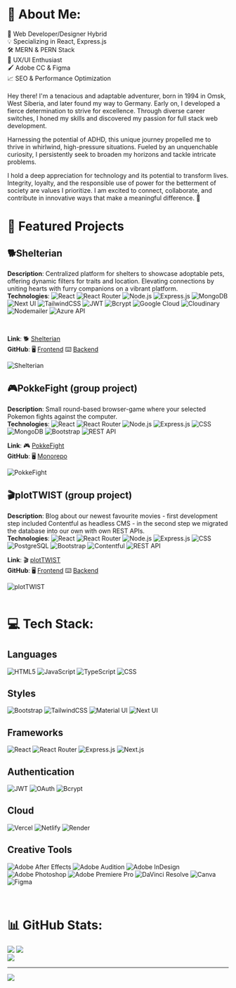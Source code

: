 # 💫 About Me:
🚀 Web Developer/Designer Hybrid<br>💡 Specializing in React, Express.js<br>🛠️ MERN & PERN Stack<br>🎨 UX/UI Enthusiast<br>🖌️ Adobe CC & Figma<br>📈 SEO & Performance Optimization <br><br>Hey there! I'm a tenacious and adaptable adventurer, born in 1994 in Omsk, West Siberia, and later found my way to Germany. Early on, I developed a fierce determination to strive for excellence. Through diverse career switches, I honed my skills and discovered my passion for full stack web development.

Harnessing the potential of ADHD, this unique journey propelled me to thrive in whirlwind, high-pressure situations. Fueled by an unquenchable curiosity, I persistently seek to broaden my horizons and tackle intricate problems.

I hold a deep appreciation for technology and its potential to transform lives. Integrity, loyalty, and the responsible use of power for the betterment of society are values I prioritize. I am excited to connect, collaborate, and contribute in innovative ways that make a meaningful difference.
 🌟

# 🚀 Featured Projects

## 🐕Shelterian
**Description**: Centralized platform for shelters to showcase adoptable pets, offering dynamic filters for traits and location. Elevating connections by uniting hearts with furry companions on a vibrant platform.<br/>
**Technologies**: ![React](https://img.shields.io/badge/React-61DAFB?style=flat-square&logo=react&logoColor=white) ![React Router](https://img.shields.io/badge/React_Router-CA4245?style=flat-square&logo=react-router&logoColor=white) ![Node.js](https://img.shields.io/badge/Node.js-6DA55F?style=flat-square&logo=node.js&logoColor=white) ![Express.js](https://img.shields.io/badge/Express.js-404d59?style=flat-square&logo=express&logoColor=white) ![MongoDB](https://img.shields.io/badge/MongoDB-47A248?style=flat-square&logo=mongodb&logoColor=white) ![Next UI](https://img.shields.io/badge/next_ui-000000.svg?style=flat-square&logo=next.js&logoColor=white) ![TailwindCSS](https://img.shields.io/badge/tailwindcss-%2338B2AC.svg?style=flat-square&logo=tailwind-css&logoColor=white) ![JWT](https://img.shields.io/badge/JWT-black?style=flat-square&logo=JSON%20web%20tokens) ![Bcrypt](https://img.shields.io/badge/bcrypt-%23932639.svg?style=flat-square&logo=bcrypt&logoColor=white) ![Google Cloud](https://img.shields.io/badge/Google%20Cloud-%234285F4.svg?style=flat-square&logo=google-cloud&logoColor=white) ![Cloudinary](https://img.shields.io/badge/Cloudinary-%230080FF.svg?style=flat-square&logo=cloudinary&logoColor=white) ![Nodemailer](https://img.shields.io/badge/Nodemailer-%2300C7B7.svg?style=flat-square) ![Azure API](https://img.shields.io/badge/Azure%20API-%230078D7.svg?style=flat-square&logo=microsoft-azure&logoColor=white)



<br/>

**Link**: 🐕 [Shelterian](https://www.shelterian.com/)
<br/>
**GitHub**: 🖥️ [Frontend](https://github.com/freudinsky/shelterian_front) ⌨️ [Backend](https://github.com/freudinsky/shelterian_back)

![Shelterian](https://cdn.discordapp.com/attachments/633739133847863299/1171844444274831450/image_1.png?ex=655e282f&is=654bb32f&hm=b5f8216d9aa9444975db95da3d933947a80e53b0cc3efa0b7a86d5f6f06995bd&)

## 🎮PokkeFight (group project)
**Description**: Small round-based browser-game where your selected Pokemon fights against the computer.<br/>
**Technologies**: ![React](https://img.shields.io/badge/React-61DAFB?style=flat-square&logo=react&logoColor=white) ![React Router](https://img.shields.io/badge/React_Router-CA4245?style=flat-square&logo=react-router&logoColor=white) ![Node.js](https://img.shields.io/badge/Node.js-6DA55F?style=flat-square&logo=node.js&logoColor=white) ![Express.js](https://img.shields.io/badge/Express.js-404d59?style=flat-square&logo=express&logoColor=white) ![CSS](https://img.shields.io/badge/CSS3-%231572B6?style=flat-square&logo=css3&logoColor=white) ![MongoDB](https://img.shields.io/badge/MongoDB-%234ea94b?style=flat-square&logo=mongodb&logoColor=white) ![Bootstrap](https://img.shields.io/badge/Bootstrap-%23563D7C?style=flat-square&logo=bootstrap&logoColor=white) ![REST API](https://img.shields.io/badge/REST%20API-005571?style=flat-square&logo=API&logoColor=white)<br/>

**Link**: 🎮 [PokkeFight](https://poke-fight-new.vercel.app/)
<br/>
**GitHub**: 🖥️ [Monorepo](https://github.com/freudinsky/PokeFight_New) 

![PokkeFight](https://cdn.discordapp.com/attachments/633739133847863299/1163755196720095312/FireShot_Capture_002_-_PokkeFight_-_poke-fight-new.vercel.app_1.png?ex=6540ba7c&is=652e457c&hm=79ad1879577238c7acd97b2f52587342c3a43fb9152ed3c14c884299e02eff48&)
## 🎬plotTWIST (group project)
**Description**: Blog about our newest favourite movies - first development step included Contentful as headless CMS - in the second step we migrated the database into our own with own REST APIs.<br/>
**Technologies**: ![React](https://img.shields.io/badge/React-61DAFB?style=flat-square&logo=react&logoColor=white) ![React Router](https://img.shields.io/badge/React_Router-CA4245?style=flat-square&logo=react-router&logoColor=white) ![Node.js](https://img.shields.io/badge/Node.js-6DA55F?style=flat-square&logo=node.js&logoColor=white) ![Express.js](https://img.shields.io/badge/Express.js-404d59?style=flat-square&logo=express&logoColor=white) ![CSS](https://img.shields.io/badge/CSS3-%231572B6?style=flat-square&logo=css3&logoColor=white) ![PostgreSQL](https://img.shields.io/badge/PostgreSQL-336791?style=flat-square&logo=postgresql&logoColor=white)   ![Bootstrap](https://img.shields.io/badge/Bootstrap-%23563D7C?style=flat-square&logo=bootstrap&logoColor=white) ![Contentful](https://img.shields.io/badge/Contentful-%2335495e?style=flat-square&logo=contentful&logoColor=white) ![REST API](https://img.shields.io/badge/REST%20API-005571?style=flat-square&logo=API&logoColor=white)<br/>

**Link**: 🎬 [plotTWIST](https://cms-exercise.vercel.app/)
<br/>
**GitHub**: 🖥️ [Frontend](https://github.com/freudinsky/cms_exercise) ⌨️ [Backend](https://github.com/freudinsky/cms-exercise-api)

![plotTWIST](https://cdn.discordapp.com/attachments/633739133847863299/1163757656876523520/FireShot_Capture_003_-_plotTWIST_-_cms-exercise.vercel.app_1.png?ex=6540bcc6&is=652e47c6&hm=f6e7abfb7db700ec7838f238aee12f68bc74977b2b2d596f488697f7b8aaf870&)
<br/><br/>


# 💻 Tech Stack:
## Languages
![HTML5](https://img.shields.io/badge/html5-%23E34F26.svg?style=flat-square&logo=html5&logoColor=white) ![JavaScript](https://img.shields.io/badge/javascript-%23323330.svg?style=flat-square&logo=javascript&logoColor=%23F7DF1E) ![TypeScript](https://img.shields.io/badge/typescript-%23007ACC.svg?style=flat-square&logo=typescript&logoColor=white) ![CSS](https://img.shields.io/badge/css3-%231572B6.svg?style=flat-square&logo=css3&logoColor=white)

## Styles
![Bootstrap](https://img.shields.io/badge/bootstrap-%23563D7C.svg?style=flat-square&logo=bootstrap&logoColor=white) ![TailwindCSS](https://img.shields.io/badge/tailwindcss-%2338B2AC.svg?style=flat-square&logo=tailwind-css&logoColor=white) ![Material UI](https://img.shields.io/badge/materialui-%230081CB.svg?style=flat-square&logo=material-ui&logoColor=white) ![Next UI](https://img.shields.io/badge/next_ui-000000.svg?style=flat-square&logo=next.js&logoColor=white)

## Frameworks
![React](https://img.shields.io/badge/react-%2320232a.svg?style=flat-square&logo=react&logoColor=%2361DAFB) ![React Router](https://img.shields.io/badge/React_Router-CA4245?style=flat-square&logo=react-router&logoColor=white) ![Express.js](https://img.shields.io/badge/express.js-%23404d59.svg?style=flat-square&logo=express&logoColor=%2361DAFB) ![Next.js](https://img.shields.io/badge/Next-black?style=flat-square&logo=next.js&logoColor=white)

## Authentication
![JWT](https://img.shields.io/badge/JWT-black?style=flat-square&logo=JSON%20web%20tokens) ![OAuth](https://img.shields.io/badge/oauth-%235F49FF.svg?style=flat-square&logo=oauth&logoColor=white) ![Bcrypt](https://img.shields.io/badge/bcrypt-%23932639.svg?style=flat-square&logo=bcrypt&logoColor=white)

## Cloud
![Vercel](https://img.shields.io/badge/vercel-%23000000.svg?style=flat-square&logo=vercel&logoColor=white) ![Netlify](https://img.shields.io/badge/netlify-%23000000.svg?style=flat-square&logo=netlify&logoColor=#00C7B7) ![Render](https://img.shields.io/badge/render-%23404040.svg?style=flat-square&logo=render&logoColor=#6E46AE)

## Creative Tools
![Adobe After Effects](https://img.shields.io/badge/Adobe%20After%20Effects-9999FF.svg?style=flat-square&logo=Adobe%20After%20Effects&logoColor=white) ![Adobe Audition](https://img.shields.io/badge/Adobe%20Audition-9999FF.svg?style=flat-square&logo=Adobe%20Audition&logoColor=white) ![Adobe InDesign](https://img.shields.io/badge/Adobe%20InDesign-49021F?style=flat-square&logo=adobeindesign&logoColor=white) ![Adobe Photoshop](https://img.shields.io/badge/adobephotoshop-%2331A8FF.svg?style=flat-square&logo=adobephotoshop&logoColor=white) ![Adobe Premiere Pro](https://img.shields.io/badge/Adobe%20Premiere%20Pro-9999FF.svg?style=flat-square&logo=Adobe%20Premiere%20Pro&logoColor=white) ![DaVinci Resolve](https://img.shields.io/badge/DaVinci%20Resolve-021326.svg?style=flat-square&logo=davinciresolve&logoColor=white) ![Canva](https://img.shields.io/badge/Canva-%2300C4CC.svg?style=flat-square&logo=Canva&logoColor=white) ![Figma](https://img.shields.io/badge/Figma-%23F24E1E.svg?style=flat-square&logo=figma&logoColor=white)


<br/>

# 📊 GitHub Stats:
![](https://github-readme-stats.vercel.app/api?username=freudinsky&theme=tokyonight&hide_border=true&include_all_commits=false&count_private=false) ![](https://github-readme-streak-stats.herokuapp.com/?user=freudinsky&theme=tokyonight&hide_border=true)<br/>
![](https://github-readme-stats.vercel.app/api/top-langs/?username=freudinsky&theme=tokyonight&hide_border=true&include_all_commits=false&count_private=false&layout=compact)
<br/>

---
[![](https://visitcount.itsvg.in/api?id=freudinsky&icon=0&color=0)](https://visitcount.itsvg.in)

<!-- Proudly created with GPRM ( https://gprm.itsvg.in ) -->
